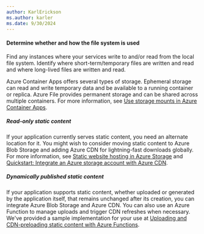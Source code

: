 ```yaml
---
author: KarlErickson
ms.author: karler
ms.date: 9/30/2024
---
```


#### Determine whether and how the file system is used

Find any instances where your services write to and/or read from the local file system. Identify where short-term/temporary files are written and read and where long-lived files are written and read.

Azure Container Apps offers several types of storage. Ephemeral storage can read and write temporary data and be available to a running container or replica. Azure File provides permanent storage and can be shared across multiple containers. For more information, see [Use storage mounts in Azure Container Apps](/azure/container-apps/storage-mounts).

##### Read-only static content

If your application currently serves static content, you need an alternate location for it. You might wish to consider moving static content to Azure Blob Storage and adding Azure CDN for lightning-fast downloads globally. For more information, see [Static website hosting in Azure Storage](/azure/storage/blobs/storage-blob-static-website) and [Quickstart: Integrate an Azure storage account with Azure CDN](/azure/cdn/cdn-create-a-storage-account-with-cdn).

##### Dynamically published static content

If your application supports static content, whether uploaded or generated by the application itself, that remains unchanged after its creation, you can integrate Azure Blob Storage and Azure CDN. You can also use an Azure Function to manage uploads and trigger CDN refreshes when necessary. We've provided a sample implementation for your use at [Uploading and CDN-preloading static content with Azure Functions](https://github.com/Azure-Samples/functions-java-push-static-contents-to-cdn).
